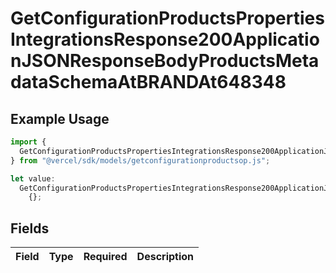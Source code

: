 # GetConfigurationProductsPropertiesIntegrationsResponse200ApplicationJSONResponseBodyProductsMetadataSchemaAtBRANDAt648348

## Example Usage

```typescript
import {
  GetConfigurationProductsPropertiesIntegrationsResponse200ApplicationJSONResponseBodyProductsMetadataSchemaAtBRANDAt648348,
} from "@vercel/sdk/models/getconfigurationproductsop.js";

let value:
  GetConfigurationProductsPropertiesIntegrationsResponse200ApplicationJSONResponseBodyProductsMetadataSchemaAtBRANDAt648348 =
    {};
```

## Fields

| Field       | Type        | Required    | Description |
| ----------- | ----------- | ----------- | ----------- |